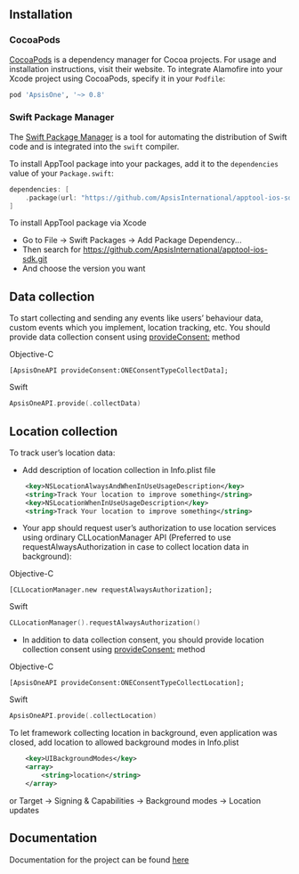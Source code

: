 ## Installation

### CocoaPods 

[CocoaPods](https://cocoapods.org) is a dependency manager for Cocoa projects. For usage and installation instructions, visit their website. To integrate Alamofire into your Xcode project using CocoaPods, specify it in your `Podfile`:

```ruby
pod 'ApsisOne', '~> 0.8'
```

### Swift Package Manager

The [Swift Package Manager](https://swift.org/package-manager/) is a tool for automating the distribution of Swift code and is integrated into the `swift` compiler. 

To install AppTool package into your packages, add it to the `dependencies` value of your `Package.swift`:

```swift
dependencies: [
    .package(url: "https://github.com/ApsisInternational/apptool-ios-sdk.git", .upToNextMajor(from: "0.8.1"))
]
```

To install AppTool package via Xcode

 * Go to File -> Swift Packages -> Add Package Dependency...
 * Then search for https://github.com/ApsisInternational/apptool-ios-sdk.git
 * And choose the version you want

## Data collection

To start collecting and sending any events like users’ behaviour data, custom events which you implement, location tracking, etc. You should provide data collection consent using [provideConsent:](./Classes/ApsisOneAPI.html#/c:objc(cs)ApsisOneAPI(cm)provideConsent:) method

Objective-C
```objc
[ApsisOneAPI provideConsent:ONEConsentTypeCollectData];
```
Swift
```Swift
ApsisOneAPI.provide(.collectData)
```

## Location collection

To track user’s location data:

- Add description of location collection in Info.plist file


```xml
    <key>NSLocationAlwaysAndWhenInUseUsageDescription</key>
    <string>Track Your location to improve something</string>
    <key>NSLocationWhenInUseUsageDescription</key>
    <string>Track Your location to improve something</string>
```
- Your app should request user’s authorization to use location services using ordinary CLLocationManager API (Preferred to use requestAlwaysAuthorization in case to collect location data in background): 

Objective-C
```objc
[CLLocationManager.new requestAlwaysAuthorization];
```
Swift
```Swift
CLLocationManager().requestAlwaysAuthorization()
```

- In addition to data collection consent, you should provide location collection consent using [provideConsent:](./Classes/ApsisOneAPI.html#/c:objc(cs)ApsisOneAPI(cm)provideConsent:) method

Objective-C
```objc
[ApsisOneAPI provideConsent:ONEConsentTypeCollectLocation];
```
Swift
```Swift
ApsisOneAPI.provide(.collectLocation)
```

To let framework collecting location in background, even application was closed, add location to allowed background modes in Info.plist
```xml
	<key>UIBackgroundModes</key>
	<array>
		<string>location</string>
	</array>
```
or Target -> Signing & Capabilities -> Background modes -> Location updates

## Documentation

Documentation for the project can be found [here](https://docs.ws.apsis.one/ios/index.html)